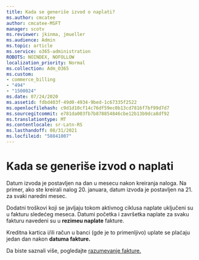 ```yaml
---
title: Kada se generiše izvod o naplati?
ms.author: cmcatee
author: cmcatee-MSFT
manager: scotv
ms.reviewer: jkinma, jmueller
ms.audience: Admin
ms.topic: article
ms.service: o365-administration
ROBOTS: NOINDEX, NOFOLLOW
localization_priority: Normal
ms.collection: Adm_O365
ms.custom:
- commerce_billing
- "494"
- "1500024"
ms.date: 07/24/2020
ms.assetid: fdbd403f-49d0-4934-9bed-1c67335f2522
ms.openlocfilehash: c9d1d10cf14c76df59ec0b13cd7816f7bf99d7d7
ms.sourcegitcommit: e781da003fb7b878854846cbe12b13b9dca8df92
ms.translationtype: MT
ms.contentlocale: sr-Latn-RS
ms.lasthandoff: 08/31/2021
ms.locfileid: "58841807"
---
```

# <a name="when-is-the-billing-statement-generated"></a>Kada se generiše izvod o naplati

Datum izvoda je postavljen na dan u mesecu nakon kreiranja naloga. Na primer, ako ste kreirali nalog 20. januara, datum izvoda je postavljen na 21. za svaki naredni mesec.

Dodatni troškovi koji se javljaju tokom aktivnog ciklusa naplate uključeni su u fakturu sledećeg meseca. Datumi početka i završetka naplate za svaku fakturu navedeni su u **rezimeu naplate** fakture.

Kreditna kartica i/ili račun u banci (gde je to primenljivo) uplate se plaćaju jedan dan nakon **datuma fakture.**
  
Da biste saznali više, pogledajte [razumevanje fakture.](https://docs.microsoft.com/microsoft-365/commerce/billing-and-payments/understand-your-invoice2)